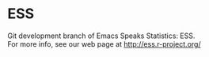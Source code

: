 # ESS
Git development branch of Emacs Speaks Statistics: ESS.  
For more info, see our web page at http://ess.r-project.org/
